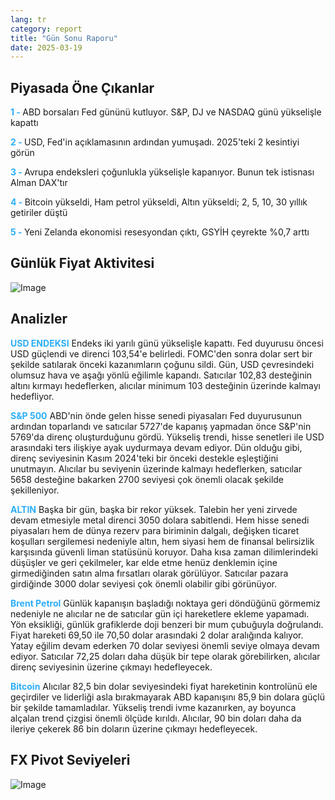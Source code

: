 ```yaml
---
lang: tr
category: report
title: "Gün Sonu Raporu"
date: 2025-03-19
---
```



<h2>Piyasada Öne Çıkanlar</h2>
<strong style="color: #2caef7;">1 - </strong> ABD borsaları Fed gününü kutluyor. S&P, DJ ve NASDAQ günü yükselişle kapattı

<strong style="color: #2caef7;">2 - </strong> USD, Fed'in açıklamasının ardından yumuşadı. 2025'teki 2 kesintiyi görün

<strong style="color: #2caef7;">3 - </strong> Avrupa endeksleri çoğunlukla yükselişle kapanıyor. Bunun tek istisnası Alman DAX'tır

<strong style="color: #2caef7;">4 - </strong> Bitcoin yükseldi, Ham petrol yükseldi, Altın yükseldi; 2, 5, 10, 30 yıllık getiriler düştü

<strong style="color: #2caef7;">5 - </strong> Yeni Zelanda ekonomisi resesyondan çıktı, GSYİH çeyrekte %0,7 arttı



<h2>Günlük Fiyat Aktivitesi</h2>
<img src="https://markleighedu.github.io/img/Mar-2025/19-Mar-2025/price.jpg" alt="Image"/>

<h2>Analizler</h2>
<strong style="color: #2caef7;">USD ENDEKSI</strong> Endeks iki yarılı günü yükselişle kapattı. Fed duyurusu öncesi USD güçlendi ve direnci 103,54'e belirledi. FOMC'den sonra dolar sert bir şekilde satılarak önceki kazanımların çoğunu sildi. Gün, USD çevresindeki olumsuz hava ve aşağı yönlü eğilimle kapandı. Satıcılar 102,83 desteğinin altını kırmayı hedeflerken, alıcılar minimum 103 desteğinin üzerinde kalmayı hedefliyor.

<strong style="color: #2caef7;">S&P 500</strong> ABD'nin önde gelen hisse senedi piyasaları Fed duyurusunun ardından toparlandı ve satıcılar 5727'de kapanış yapmadan önce S&P'nin 5769'da direnç oluşturduğunu gördü. Yükseliş trendi, hisse senetleri ile USD arasındaki ters ilişkiye ayak uydurmaya devam ediyor. Dün olduğu gibi, direnç seviyesinin Kasım 2024'teki bir önceki destekle eşleştiğini unutmayın. Alıcılar bu seviyenin üzerinde kalmayı hedeflerken, satıcılar 5658 desteğine bakarken 2700 seviyesi çok önemli olacak şekilde şekilleniyor. 

<strong style="color: #2caef7;">ALTIN</strong> Başka bir gün, başka bir rekor yüksek. Talebin her yeni zirvede devam etmesiyle metal direnci 3050 dolara sabitlendi. Hem hisse senedi piyasaları hem de dünya rezerv para biriminin dalgalı, değişken ticaret koşulları sergilemesi nedeniyle altın, hem siyasi hem de finansal belirsizlik karşısında güvenli liman statüsünü koruyor. Daha kısa zaman dilimlerindeki düşüşler ve geri çekilmeler, kar elde etme henüz denklemin içine girmediğinden satın alma fırsatları olarak görülüyor. Satıcılar pazara girdiğinde 3000 dolar seviyesi çok önemli olabilir gibi görünüyor.  

<strong style="color: #2caef7;">Brent Petrol</strong> Günlük kapanışın başladığı noktaya geri döndüğünü görmemiz nedeniyle ne alıcılar ne de satıcılar gün içi hareketlere ekleme yapamadı. Yön eksikliği, günlük grafiklerde doji benzeri bir mum çubuğuyla doğrulandı. Fiyat hareketi 69,50 ile 70,50 dolar arasındaki 2 dolar aralığında kalıyor. Yatay eğilim devam ederken 70 dolar seviyesi önemli seviye olmaya devam ediyor. Satıcılar 72,25 doları daha düşük bir tepe olarak görebilirken, alıcılar direnç seviyesinin üzerine çıkmayı hedefleyecek.

<strong style="color: #2caef7;">Bitcoin</strong> Alıcılar 82,5 bin dolar seviyesindeki fiyat hareketinin kontrolünü ele geçirdiler ve liderliği asla bırakmayarak ABD kapanışını 85,9 bin dolara güçlü bir şekilde tamamladılar. Yükseliş trendi ivme kazanırken, ay boyunca alçalan trend çizgisi önemli ölçüde kırıldı. Alıcılar, 90 bin doları daha da ileriye çekerek 86 bin doların üzerine çıkmayı hedefleyecek. 



<h2>FX Pivot Seviyeleri</h2>
<img src="https://markleighedu.github.io/img/Mar-2025/19-Mar-2025/pivot.jpg" alt="Image"/>